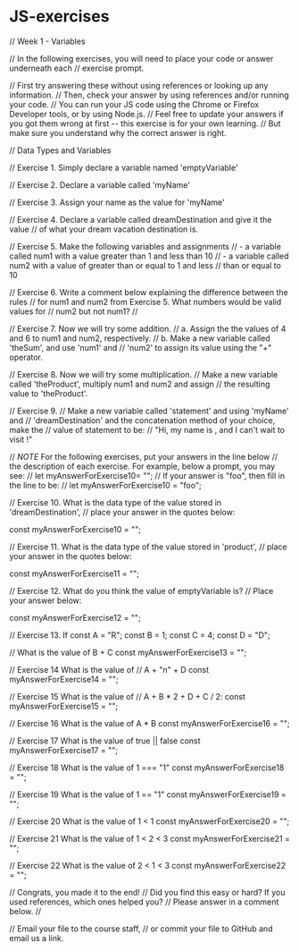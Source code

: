 # JS-exercises
// Week 1 - Variables

// In the following exercises, you will need to place your code or answer underneath each
// exercise prompt.

// First try answering these without using references or looking up any information.
// Then, check your answer by using references and/or running your code.
// You can run your JS code using the Chrome or Firefox Developer tools, or by using Node.js.
// Feel free to update your answers if you got them wrong at first -- this exercise is for your own learning.
// But make sure you understand why the correct answer is right.

// Data Types and Variables

// Exercise 1. Simply declare a variable named 'emptyVariable'

// Exercise 2. Declare a variable called 'myName'

// Exercise 3. Assign your name as the value for 'myName'

// Exercise 4. Declare a variable called dreamDestination and give it the value
// of what your dream vacation destination is.

// Exercise 5. Make the following variables and assignments
// - a variable called num1 with a value greater than 1 and less than 10
// - a variable called num2 with a value of greater than or equal to 1 and less
// than or equal to 10

// Exercise 6. Write a comment below explaining the difference between the rules
// for num1 and num2 from Exercise 5. What numbers would be valid values for
// num2 but not num1?
//

// Exercise 7. Now we will try some addition.
// a. Assign the the values of 4 and 6 to num1 and num2, respectively.
// b. Make a new variable called 'theSum', and use 'num1' and
// 'num2' to assign its value using the "+" operator.

// Exercise 8. Now we will try some multiplication.
// Make a new variable called 'theProduct', multiply num1 and num2 and assign
// the resulting value to 'theProduct'.

// Exercise 9.
// Make a new variable called 'statement' and using 'myName' and
// 'dreamDestination' and the concatenation method of your choice, make the
// value of statement to be:
// "Hi, my name is <your name>, and I can't wait to visit <your destination>!"

// *NOTE* For the following exercises, put your answers in the line below
// the description of each exercise. For example, below a prompt, you may see:
// let myAnswerForExercise10= "";
// If your answer is "foo", then fill in the line to be:
// let myAnswerForExercise10 = "foo";

// Exercise 10. What is the data type of the value stored in 'dreamDestination',
// place your answer in the quotes below:

const myAnswerForExercise10 = "";

// Exercise 11. What is the data type of the value stored in 'product',
// place your answer in the quotes below:

const myAnswerForExercise11 = "";

// Exercise 12. What do you think the value of emptyVariable is?
// Place your answer below:

const myAnswerForExercise12 = "";

// Exercise 13. If
const A = "R";
const B = 1;
const C = 4;
const D = "D";

// What is the value of B + C
const myAnswerForExercise13 = "";

// Exercise 14 What is the value of
// A + "n" + D
const myAnswerForExercise14 = "";

// Exercise 15 What is the value of
// A + B * 2 + D + C / 2:
const myAnswerForExercise15 = "";

// Exercise 16 What is the value of A * B
const myAnswerForExercise16 = "";

// Exercise 17 What is the value of true || false
const myAnswerForExercise17 = "";

// Exercise 18 What is the value of 1 === "1"
const myAnswerForExercise18 = "";

// Exercise 19 What is the value of 1 == "1"
const myAnswerForExercise19 = "";

// Exercise 20 What is the value of 1 < 1
const myAnswerForExercise20 = "";

// Exercise 21 What is the value of 1 < 2 < 3
const myAnswerForExercise21 = "";

// Exercise 22 What is the value of 2 < 1 < 3
const myAnswerForExercise22 = "";

// Congrats, you made it to the end!
// Did you find this easy or hard? If you used references, which ones helped you?
// Please answer in a comment below.
//

// Email your file to the course staff,
// or commit your file to GitHub and email us a link.
